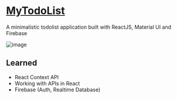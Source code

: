 # [MyTodoList](https://truepadawan.github.io/MyTodolist/)
A minimalistic todolist application built with ReactJS, Material UI and Firebase

![image](https://user-images.githubusercontent.com/71678062/171808523-ed913c5a-8b6d-4ff2-a4eb-f04ab42fe3d3.png)


## Learned
* React Context API
* Working with APIs in React
* Firebase (Auth, Realtime Database)
